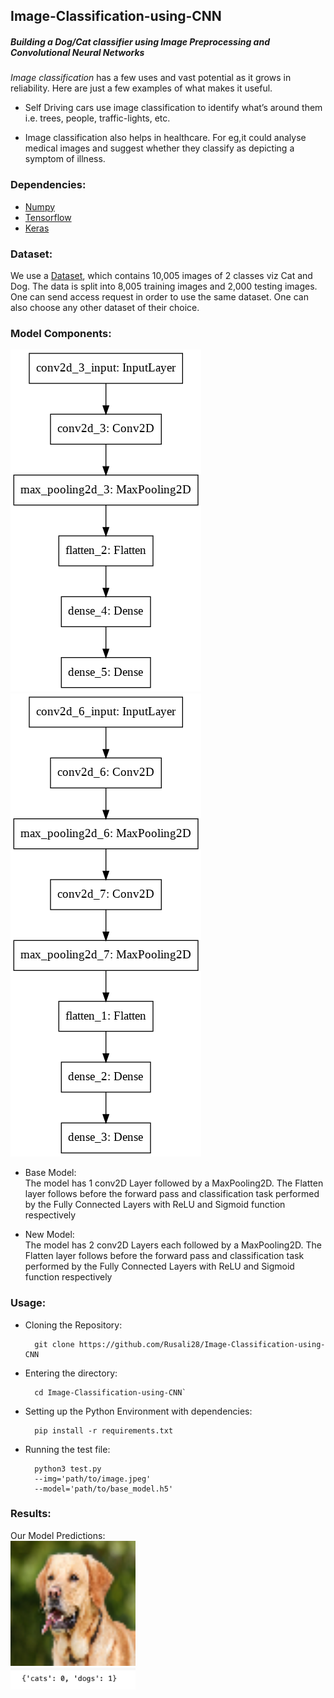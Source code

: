 ## Image-Classification-using-CNN
##### Building a Dog/Cat classifier using Image Preprocessing and Convolutional Neural Networks
*Image classification* has a few uses and vast potential as it grows in reliability. 
Here are just a few examples of what makes it useful.

+ Self Driving cars use image classification to identify what’s around them i.e. trees, people, traffic-lights, etc.

- Image classification also helps in healthcare. For eg,it could analyse medical images and suggest whether they classify as depicting a symptom of illness.

### Dependencies:
+ [Numpy](https://numpy.org)
+ [Tensorflow](https://www.tensorflow.org)
+ [Keras](https://keras.io)

### Dataset:
We use a [Dataset](https://drive.google.com/drive/u/0/folders/107Xj6pUqVRFFh4lYdDDvzsg7r1Hz2YYR), which contains 10,005 images of 2 classes viz Cat and Dog. The data is split into 8,005 training images and 2,000 testing images. One can send access request in order to use the same dataset. One can also choose any other dataset of their choice.

### Model Components:

<img src = "Images(Readme)/base_model.png"> <img src = "Images(Readme)/model.png">

- Base Model:<br> The model has 1 conv2D Layer followed by a MaxPooling2D. The Flatten layer follows before the forward pass and classification task performed by the Fully Connected Layers with ReLU and Sigmoid function respectively

- New Model:<br> The model has 2 conv2D Layers each followed by a MaxPooling2D. The Flatten layer follows before the forward pass and classification task performed by the Fully Connected Layers with ReLU and Sigmoid function respectively

### Usage:
- Cloning the Repository: 

        git clone https://github.com/Rusali28/Image-Classification-using-CNN
        
- Entering the directory: 

        cd Image-Classification-using-CNN`

- Setting up the Python Environment with dependencies:

        pip install -r requirements.txt
        
- Running the test file:
        
        python3 test.py
        --img='path/to/image.jpeg' 
        --model='path/to/base_model.h5' 

### Results:
Our Model Predictions:<br />
<img src="Images(Readme)/Unknown.png" alt="Images(Readme)/Unknown.png" width="200"/><br />
<img src="Images(Readme)/result.png" alt="Images(Readme)/result.png" width="200"/>
